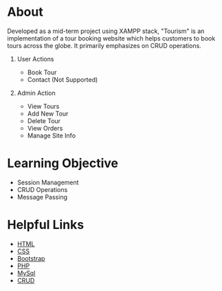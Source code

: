 # About

Developed as a mid-term project using XAMPP stack, "Tourism" is an implementation of a tour booking website which helps customers to book tours across the globe. It primarily emphasizes on CRUD operations.

1. User Actions
      * Book Tour
      * Contact (Not Supported)

2. Admin Action
      * View Tours
      * Add New Tour
      * Delete Tour
      * View Orders
      * Manage Site Info
      
#  Learning Objective

* Session Management
* CRUD Operations
* Message Passing

# Helpful Links

* [HTML](https://en.wikipedia.org/wiki/HTML)
* [CSS](https://en.wikipedia.org/wiki/CSS)
* [Bootstrap](https://getbootstrap.com/docs/5.1/getting-started/introduction/)
* [PHP](https://www.w3schools.com/php/)
* [MySql](https://www.w3schools.com/mysql/default.asp)
* [CRUD](https://docs.microsoft.com/en-us/iis-administration/api/crud)
